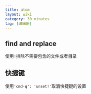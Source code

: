 ```yaml
---
title: atom
layout: wiki
category: 30 minutes
tag: [编辑器]
---
```


## find and replace

使用`!`排除不需要包含的文件或者目录

## 快捷键

使用`'cmd-q': 'unset!'`取消快捷键的设置